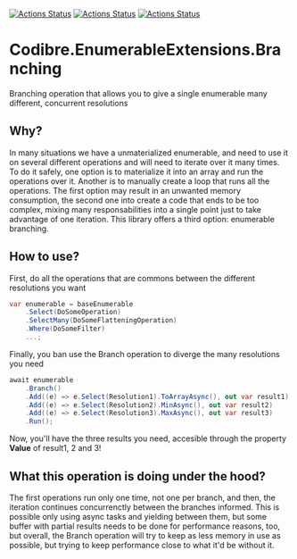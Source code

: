 [![Actions Status](https://github.com/Codibre/dotnet-enumerable/workflows/build/badge.svg)](https://github.com/Codibre/dotnet-enumerable/actions)
[![Actions Status](https://github.com/Codibre/dotnet-enumerable/workflows/test/badge.svg)](https://github.com/Codibre/dotnet-enumerable/actions)
[![Actions Status](https://github.com/Codibre/dotnet-enumerable/workflows/lint/badge.svg)](https://github.com/Codibre/dotnet-enumerable/actions)

# Codibre.EnumerableExtensions.Branching

Branching operation that allows you to give a single enumerable many different, concurrent resolutions

## Why?

In many situations we have a unmaterialized enumerable, and need to use it on several different operations and will need to iterate over it many times. To do it safely, one option is to materialize it into an array and run the operations over it. Another is to manually create a loop that runs all the operations.
The first option may result in an unwanted memory consumption, the second one into create a code that ends to be too complex, mixing many responsabilities into a single point just to take advantage of one iteration.
This library offers a third option: enumerable branching.

## How to use?

First, do all the operations that are commons between the different resolutions you want

```c#
var enumerable = baseEnumerable
    .Select(DoSomeOperation)
    .SelectMany(DoSomeFlatteningOperation)
    .Where(DoSomeFilter)
    ...;
```

Finally, you ban use the Branch operation to diverge the many resolutions you need

```c#
await enumerable
    .Branch()
    .Add((e) => e.Select(Resolution1).ToArrayAsync(), out var result1)
    .Add((e) => e.Select(Resolution2).MinAsync(), out var result2)
    .Add((e) => e.Select(Resolution3).MaxAsync(), out var result3)
    .Run();
```

Now, you'll have the three results you need, accesible through the property **Value** of result1, 2 and 3!

## What this operation is doing under the hood?

The first operations run only one time, not one per branch, and then, the iteration continues concurrenctly between the branches informed. This is possible only using async tasks and yielding between them, but some buffer with partial results needs to be done for performance reasons, too, but overall, the Branch operation will try to keep as less memory in use as possible, but trying to keep performance close to what it'd be without it.